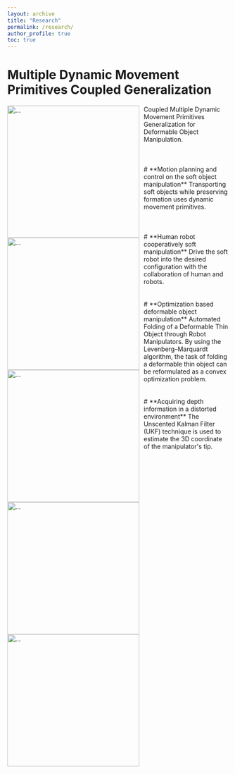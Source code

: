 ```yaml
---
layout: archive
title: "Research"
permalink: /research/
author_profile: true
toc: true
---
```


<!-- The aim of our research group is to develop robots that can interact with the physical world safely and robustly. We leverage high-resolution tactile sensing, visual understanding of objects in the scenes and robot learning to enable the robots to have such desirable capabilities.  -->

<!-- {% include toc %} -->

# **Multiple Dynamic Movement Primitives Coupled Generalization**
<img align="left" width="300" style="margin-right: 10px" src="{{ site.url }}/images/UR5.gif" alt="...">
Coupled Multiple Dynamic Movement Primitives Generalization for Deformable Object Manipulation.



<br />
<br />
<br />
<br />
# **Motion planning and control on the soft object manipulation**
<img align="left" width="300" style="margin-right: 10px" src="{{ site.url }}/images/ur3.gif" alt="...">
Transporting soft objects while preserving formation uses dynamic movement primitives.


<br />
<br />
<br />
<br />
# **Human robot cooperatively soft manipulation**
<img align="left" width="300" style="margin-right: 10px" src="{{ site.url }}/images/ezgif.com-gif-maker.gif" alt="...">
Drive the soft robot into the desired configuration with the collaboration of human and robots.



<br />
<br />
<br />
# **Optimization based deformable object manipulation**
<img align="left" width="300" style="margin-right: 10px" src="{{ site.url }}/images/IROS2.gif" alt="...">
Automated Folding of a Deformable Thin Object through Robot Manipulators. By using the Levenberg–Marquardt algorithm, the task of folding a deformable thin object can be reformulated as a convex optimization problem.



<br />
<br />
<br />
# **Acquiring depth information in a distorted environment**
<img align="left" width="300" style="margin-right: 10px" src="{{ site.url }}/images/aim2.png" alt="...">
The Unscented Kalman Filter (UKF) technique is used to estimate the 3D coordinate of the manipulator's tip.
